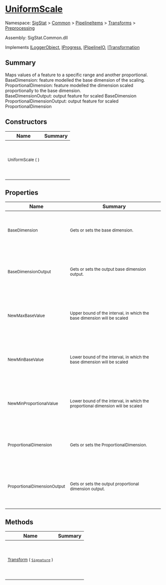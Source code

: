 # [UniformScale](./UniformScale.md)

Namespace: [SigStat]() > [Common](./../../../README.md) > [PipelineItems]() > [Transforms]() > [Preprocessing](./README.md)

Assembly: SigStat.Common.dll

Implements [ILoggerObject](./../../../ILoggerObject.md), [IProgress](./../../../Helpers/IProgress.md), [IPipelineIO](./../../../Pipeline/IPipelineIO.md), [ITransformation](./../../../ITransformation.md)

## Summary
Maps values of a feature to a specific range and another proportional.  <br>BaseDimension: feature modelled the base dimension of the scaling. <br>ProportionalDimension: feature modelled the dimension scaled proportionally to the base dimension. <br>BaseDimensionOutput: output feature for scaled BaseDimension<br>ProportionalDimensionOutput: output feature for scaled ProportionalDimension

## Constructors

| Name | Summary | 
| --- | --- | 
| <p>&nbsp;</p><sub>UniformScale (  )</sub><p>&nbsp;</p>| <p>&nbsp;</p><sub></sub><p>&nbsp;</p>| <br>


## Properties

| Name | Summary | 
| --- | --- | 
| <p>&nbsp;</p><sub>BaseDimension</sub><p>&nbsp;</p>| <p>&nbsp;</p><sub>Gets or sets the base dimension.</sub><p>&nbsp;</p>| <br>
| <p>&nbsp;</p><sub>BaseDimensionOutput</sub><p>&nbsp;</p>| <p>&nbsp;</p><sub>Gets or sets the output base dimension output.</sub><p>&nbsp;</p>| <br>
| <p>&nbsp;</p><sub>NewMaxBaseValue</sub><p>&nbsp;</p>| <p>&nbsp;</p><sub>Upper bound of the interval, in which the base dimension will be scaled</sub><p>&nbsp;</p>| <br>
| <p>&nbsp;</p><sub>NewMinBaseValue</sub><p>&nbsp;</p>| <p>&nbsp;</p><sub>Lower bound of the interval, in which the base dimension will be scaled</sub><p>&nbsp;</p>| <br>
| <p>&nbsp;</p><sub>NewMinProportionalValue</sub><p>&nbsp;</p>| <p>&nbsp;</p><sub>Lower bound of the interval, in which the proportional dimension will be scaled</sub><p>&nbsp;</p>| <br>
| <p>&nbsp;</p><sub>ProportionalDimension</sub><p>&nbsp;</p>| <p>&nbsp;</p><sub>Gets or sets the ProportionalDimension.</sub><p>&nbsp;</p>| <br>
| <p>&nbsp;</p><sub>ProportionalDimensionOutput</sub><p>&nbsp;</p>| <p>&nbsp;</p><sub>Gets or sets the output proportional dimension output.</sub><p>&nbsp;</p>| <br>


## Methods

| Name | Summary | 
| --- | --- | 
| <p>&nbsp;</p><sub>[Transform](./Methods/UniformScale-100663886.md) ( [`Signature`](./../../../Signature.md) )</sub><p>&nbsp;</p>| <p>&nbsp;</p><sub></sub><p>&nbsp;</p>| <br>


